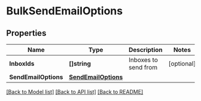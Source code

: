 # BulkSendEmailOptions

## Properties
Name | Type | Description | Notes
------------ | ------------- | ------------- | -------------
**InboxIds** | **[]string** | Inboxes to send from | [optional] 
**SendEmailOptions** | [**SendEmailOptions**](SendEmailOptions.md) |  | 

[[Back to Model list]](../README.md#documentation-for-models) [[Back to API list]](../README.md#documentation-for-api-endpoints) [[Back to README]](../README.md)


